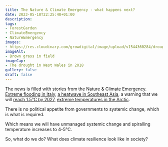 ```yaml
---
title: The Nature & Climate Emergency - what happens next?
date: 2023-05-18T22:25:48+01:00
description: 
tags: 
- ForestGarden
- ClimateEmergency
- NatureEmergency
images: 
- https://res.cloudinary.com/growdigital/image/upload/v1544360284/drought-42583069085.jpg
imageAlt:
- Brown grass in field
imageCap:
- The drought in West Wales in 2018
gallery: false
draft: false
---
```


The news is filled with stories from the Nature & Climate Emergency. [Extreme flooding in Italy](https://www.bbc.com/news/world-europe-65632655), [a heatwave in Southeast Asia](https://www.economist.com/graphic-detail/2023/05/17/south-east-asia-is-in-the-grip-of-a-record-breaking-heatwave), a warning that we will [reach 1.5°C by 2027](https://www.newscientist.com/article/2373653-breaching-1-5c-of-global-warming-by-2027-is-increasingly-likely/), [extreme temperatures in the Arctic](https://www.msn.com/en-gb/weather/topstories/climate-change-arctic-greening-is-accelerating-global-warming-in-more-ways-than-one-professor-isla-myers-smith/ar-AA1aTkAs).

There is no political appetite from governments to systemic change, which is what is required. 

Which means we will have unmanaged systemic change and spiralling temperature increases to 4-5°C.

So, what do we do? What does climate resilience look like in society?